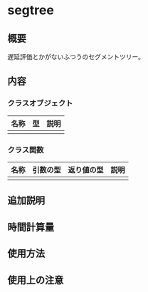 # segtree

## 概要
遅延評価とかがないふつうのセグメントツリー。

## 内容
### クラスオブジェクト
|名称|型|説明|
|:--|:--|:--|
||||

### クラス関数
|名称|引数の型|返り値の型|説明|
|:--|:--|:--|:--|
|||||

## 追加説明

## 時間計算量

## 使用方法

## 使用上の注意
